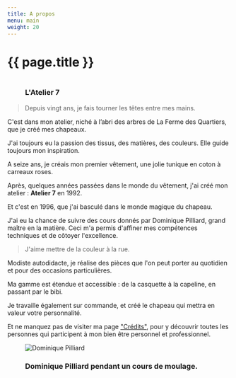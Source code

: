 ```yaml
---
title: A propos
menu: main
weight: 20
---
```

<div class="row">
  <div class="col-sm-10 col-sm-offset-1"><h1 class="page-title">{{ page.title }}</h1></div>
</div>
<div class="row">

<div class="col-sm-4 col-sm-offset-1">
<figure class="thumbnail rot1">
<img src="{{ site.baseurl }}/img/a-propos/marie-line-delacroix-atelier-7.jpg" alt="" class="img-responsive">
<div class="caption">
<h3>L'Atelier 7</h3>
</div>
</figure>
</div>

<div class="col-sm-6">

> Depuis vingt ans, je fais tourner les têtes entre mes mains.

C'est dans mon atelier, niché à l’abri des arbres de La Ferme des Quartiers, que je créé mes chapeaux.

J'ai toujours eu la passion des tissus, des matières, des couleurs. Elle guide toujours mon inspiration.

A seize ans, je créais mon premier vêtement, une jolie tunique en coton à carreaux roses.

Après, quelques années passées dans le monde du vêtement, j'ai créé mon atelier : __Atelier 7__ en 1992.

Et c'est en 1996, que j'ai basculé dans le monde magique du chapeau.

J'ai eu la chance de suivre des cours donnés par Dominique Pilliard, grand maître en la matière. Ceci m'a permis d'affiner mes compétences techniques et de côtoyer l'excellence.

</div>
</div>

<div class="row">
<div class="col-sm-offset-1 col-sm-6">

> J'aime mettre de la couleur à la rue.

Modiste autodidacte, je réalise des pièces que l'on peut porter au quotidien et pour des occasions particulières.

Ma gamme est étendue et accessible : de la casquette à la capeline, en passant par le bibi.

Je travaille également sur commande, et créé le chapeau qui mettra en valeur votre personnalité.

Et ne manquez pas de visiter ma page <a href="{{ site.baseurl }}/credits/">"Crédits"</a>, pour y découvrir toutes les personnes qui participent à mon bien être personnel et professionnel.

</div>
<div class="col-sm-3">
<figure class="thumbnail rot0">
<img src="{{ site.baseurl }}/img/a-propos/dominique-pilliard.jpg" alt="Dominique Pilliard" class="img-responsive">
<div class="caption">
<h3>Dominique Pilliard pendant un cours de moulage.</h3>
</div>
</figure>
</div>

</div>
